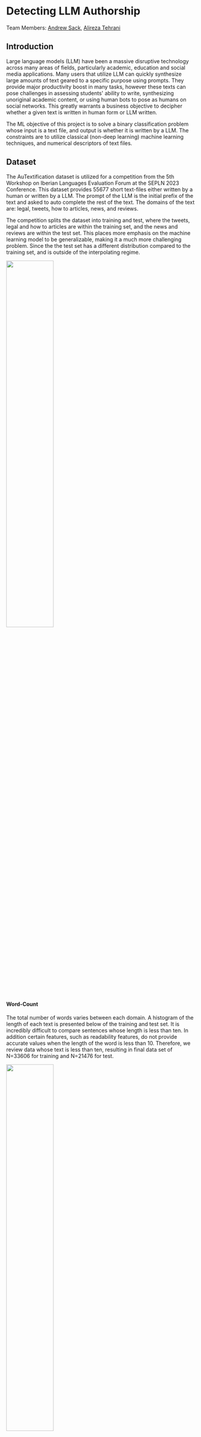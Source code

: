 # Detecting LLM Authorship

Team Members: [Andrew Sack](https://github.com/andrew-sack), [Alireza Tehrani](https://github.com/Ali-Tehrani)

## Introduction
Large language models (LLM) have been a massive disruptive technology across many areas of fields, particularly academic, education and social media applications. 
Many users that utilize LLM can quickly synthesize large amounts of text geared to a specific purpose using prompts. They provide major productivity boost in many tasks, however
these texts can pose challenges in assessing students' ability to write, synthesizing unoriginal academic content, or using human bots to pose as humans on social networks.
This greatly warrants a business objective to decipher whether a given text is written in human form or LLM written. 

The ML objective of this project is to solve a binary classification problem whose input is a text file, and output is whether it is written by a LLM. The constraints are
to utilize classical (non-deep learning) machine learning techniques, and numerical descriptors of text files.

## Dataset
The AuTextification dataset is utilized for a competition from the 5th Workshop on Iberian Languages Evaluation Forum at the SEPLN 2023 Conference. 
This dataset provides 55677 short text-files either written by a human or written by a LLM. The prompt of the LLM is the initial prefix of the text and asked to auto complete the rest of the text.
The domains of the text are: legal, tweets, how to articles, news, and reviews.  

The competition splits the dataset into training and test, where the tweets, legal and how to articles are 
within the training set, and the news and reviews are within the test set.  This places more emphasis on the machine learning model to be generalizable, making it a much more challenging problem. Since the the test set has a different distribution compared to the training set, and is
outside of the interpolating regime.

<img src="https://github.com/user-attachments/assets/9366d669-07e8-4087-bc99-80967cfd2ec9" width=50% height=50%>

#### Word-Count
The total number of words varies between each domain. A histogram of the length of each text is presented below of the training and test set. It is incredibly difficult to compare sentences whose length is less than ten. 
In addition certain features, such as readability features, do not provide accurate values when the length of the word is less than 10. Therefore, we review data whose text is less than ten, resulting in final data set of N=33606 for training and N=21476 for test.  

<img src="https://github.com/user-attachments/assets/76b15380-67fa-4f61-8897-002f661d6d66" width=50% height=50%>

The following illustrates the word-count per domain of the training and test set. The tweet shows the lowest amount of word count, and all other domains shows high frequency of word-count between 60-80. 

<img src="https://github.com/user-attachments/assets/9b4e23fc-7635-408f-bbc5-bef03022a795" width=75% height=75%>

## Feature Selection

Different description of the text file is computed resulting in a total list of 316 features. We consider a wide variety of features ranging from simple features that include:

- Total amount of (unique) words
- Relative frequencies of different punctuation, and letters.
- The average length of words and sentences.
- Lexical diversity of the text, defined as the total number of unique words divided by the total number of words.
- The number of emotional words used, obtained from the(EmoLex) Word-Emotion Association Lexicon dataset.
- The number of common words used, obtained from the COCA Word Frequency dataset.

In addition, we employed some existing natural language processing libraries to extract features, including:

- The text's polarity (positive, neutral or negative feeling of the text), and its sentiment (personal opinion, and factual information)
- The grade-level or years of education needed to understand the text
- The relative frequency of vowel sounds.  

The following outlines two of our features, based on generated and human data:


## Model Selection and Results

We utilized four very common machine learning mdoels to predict binary classification problems: random forest, Light Gradient Boosting Machine (Light-GBM), and feed-forward neural networks (FFNN). 
We remove 10/% of our training dataset as a hold-out set for comparing whether our model performs well on the non-interpolating regime from the initial test-set and from the interpolating regime. 


#### Random Forest
  We utilize a random forest from scikit-learn package.  All 316 features were utilized, and only a single hyper-parameter was utilized: the number of estimators. The value for the number of estimators was found to be 100.  The accuracies was found to be 0.79\% on the validation set and 64\% on the test set. The confusion plot of the validation is shown below, illustrating relatively the same level of false negatives and positives.
  
  <img src="https://github.com/user-attachments/assets/8763e686-5548-405d-a946-fbeb39d2915a" width=75% height=75%>

Whereas, the confusion plot of the test set is shown below,, illustrating much more false negatives than false positives.

  <img src="https://github.com/user-attachments/assets/dd3badaa-cbe2-49c5-b501-b3cbc64b6038" width=75% height=75%>

The Random Forest model identified these as the ten most influential features:

- Unique Word Count:                   0.035155
- TTR Lexical Diversity:               0.026636
- Hapax Rate:                0.022885
- Sentence Length:                     0.016991
- Average Sentence Length:             0.015966
- Flesch reading score:                 0.015413
- Gunning God Index:                   0.013218
- Complex Word Frequencies:           0.012523
- Frequencies of Proper Nouns:    0.012259
- Average Word Length:                 0.011843

#### FFNN

  We utilize a feedforward neural network from the scikit-learn package. All 316 features were utilized, and the hyper-parameters optimized were: number of hidden layers, activation function, optimization algorithm and choice of learning rate.  The accuracies was found to be 0.78 \% on the validation set and 62\% on the test set. Making it very similar to the random forest model. The following confusion matrices are shown of the validation and test set, respectively.  These demonstrate that the FFNN are able to have more balanced number of false negatives, and false positive.
  Since our business objective is based on fraud and spam detection, these indicate that the FFNN has much less false negatives, and would be more suited for these tasks.
  
  <img src="https://github.com/user-attachments/assets/536bfbab-6526-4490-9e4f-b81e94f7b49a" width=75% height=75%>

  <img src="https://github.com/user-attachments/assets/ff691adb-1edf-4ac4-9643-db33ed6b06f1" width=75% height=75%>


#### Light-GBM 


## File Descriptions

- [Data Folder](./Data/) : Folder that contains all of the datasets used (both raw, features and clean).
  - COCA Word Frequency dataset: contains the most frqeuent words from  the COCA (Corpus of Contemporary American English).
  - (EmoLex) Word-Emotion Association Lexicon dataset: contains a list of words that their basic emotion, and sentiment.
- [Deliverables Folder](./Deliberables) : Contains our business KPI report, and executive summary.
- [Scripts Folder](./Scripts): Contains all of our scripts used to generate, and produce these results.
